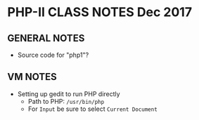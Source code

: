 # PHP-II CLASS NOTES Dec 2017

## GENERAL NOTES
* Source code for "php1"?


## VM NOTES
* Setting up gedit to run PHP directly
  * Path to PHP: `/usr/bin/php`
  * For `Input` be sure to select `Current Document`

